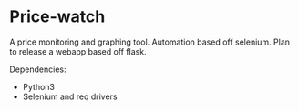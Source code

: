 # Price-watch
A price monitoring and graphing tool.
Automation based off selenium. 
Plan to release a webapp based off flask.

Dependencies:
- Python3
- Selenium and req drivers
